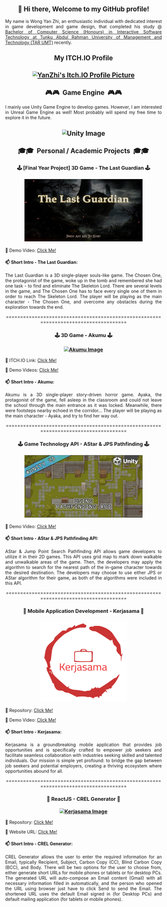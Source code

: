 <h2 align="center">
👋 Hi there, Welcome to my GitHub profile!
</h2>

<p align="justify">
My name is Wong Yan Zhi, an enthusiastic individual with dedicated interest in game development and game design, that completed his study @ <a href="https://www.tarc.edu.my/focs/programmes/bachelor-degree/bachelor-of-computer-science-honours-in-interactive-software-technology/" alt="Link towards YanZhi's Programme of Study">Bachelor of Computer Science (Honours) in Interactive Software Technology at Tunku Abdul Rahman University of Management and Technology (TAR UMT)</a> recently.
</p>

<h2 align="center">
My ITCH.IO Profile
</h2>
<h2 align="center">
<a href="https://spoiler02.itch.io" target="_blank"><img src="https://img.itch.zone/aW1nLzEzNTM3OTY3LnBuZw==/100x100%23/E%2FxdOO.png" alt="YanZhi's Itch.IO Profile Picture" width="150px" height="150px"></a>
</h2>

<h2 align="center">
🎮🎮&nbsp;&nbsp;Game Engine&nbsp;&nbsp;🎮🎮
</h2>
<p align="justify">I mainly use Unity Game Engine to develop games. However, I am interested in Unreal Game Engine as well! Most probably will spend my free time to explore it in the future.</p>
<h2 align="center">
<img src="https://cdn.sanity.io/images/fuvbjjlp/production/9a58ef0b0a39424aaf70dd4c30539b477ae54697-1200x630.png" alt="Unity Image" width="410px" height="250px">
</h2>

<h2 align="center">🎓🎓&nbsp;&nbsp;Personal / Academic Projects&nbsp;&nbsp;🎓🎓</h2>

<div>
<h3 align="center">
🕹&nbsp;[Final Year Project] 3D Game - The Last Guardian&nbsp;🕹
<br> <br>
<a href="https://youtu.be/iXqZzVhZakc" target="_blank"><img src="./Images/The-Last-Guardian_Thumbnail.jpg" alt="The Last Guardian Image" width="380px" height="200px"></a>
</h3>
<p align="left">🔗 Demo Video: <a href="https://youtu.be/iXqZzVhZakc" target="_blank" alt="Link towards YT Demo - The Last Guardian">Click Me!</a>
<h4>📫 Short Intro - The Last Guardian:</h4>
<p align="justify">
The Last Guardian is a 3D single-player souls-like game. The Chosen One, the protagonist of the game, woke up in the tomb and remembered she had one task - to find and eliminate The Skeleton Lord. There are several levels in the game, and The Chosen One has to face every single one of them in order to reach The Skeleton Lord. The player will be playing as the main character - The Chosen One, and overcome any obstacles during the exploration towards the end.
</p>
</div>

<div>
<p align="center">====================================================================================</p>
<h3 align="center">
🕹&nbsp;3D Game - Akumu&nbsp;🕹
<br> <br>
<a href="https://spoiler02.itch.io/akumu" target="_blank"><img src="https://img.itch.zone/aW1nLzExMTQxODY0LnBuZw==/315x250%23c/Kzplsx.png" alt="Akumu Image" width="380px" height="200px"></a>
</h3>
<!-- <p align="left">🔗 Repository: <a href="" target="_blank" alt="Link towards Repository - Kerjasama">Click Me!</a></p> -->
<p align="left">🔗 ITCH.IO Link: <a href="https://spoiler02.itch.io/akumu" target="_blank" alt="Link towards ITCH.IO - Akumu">Click Me!</a>
<p align="left">🔗 Demo Videos: <a href="https://tinyurl.com/AkumuGameplayVideos" target="_blank" alt="Link towards YT Demo - Akumu">Click Me!</a>
<h4>📫 Short Intro - Akumu:</h4>
<p align="justify">
Akumu is a 3D single-player story-driven horror game. Ayaka, the protagonist of the game, fell asleep in the classroom and could not leave the school through the main entrance as it was locked. Meanwhile, there were footsteps nearby echoed in the corridor... The player will be playing as the main character - Ayaka, and try to find her way out.
</p>
</div>

<p align="center">====================================================================================</p>
<div>
<h3 align="center">
🕹&nbsp;Game Technology API - AStar & JPS Pathfinding&nbsp;🕹
<br> <br>
<a href="https://youtu.be/wmFuExwGLU8" target="_blank"><img src="./Images/AStar-JPS-API_Thumbnail.jpg" alt="AStar-JPS-API YT Thumbnail" width="380px" height="200px"></a>
</h3>
<!-- <p align="left">🔗 Repository: <a href="" target="_blank" alt="Link towards Repository - Kerjasama">Click Me!</a></p> -->
<p align="left">🔗 Demo Video: <a href="https://youtu.be/wmFuExwGLU8" target="_blank" alt="Link towards YT Demo - AStar JPS Pathfinding API">Click Me!</a>
<h4>📫 Short Intro - AStar & JPS Pathfinding API:</h4>
<p align="justify">
AStar & Jump Point Search Pathfinding API allows game developers to utilize it in their 2D games. This API uses grid map to mark down walkable and unwalkable areas of the game. Then, the developers may apply the algorithm to search for the nearest path of the in-game character towards the desired destination. The developers may choose to use either JPS or AStar algorithm for their game, as both of the algorithms were included in this API.
</p>
</div>

<p align="center">====================================================================================</p>
<div>
<h3 align="center">
📱&nbsp;Mobile Application Development - Kerjasama&nbsp;📱
<br> <br>
<a href="https://youtu.be/IeD_slQyLDg" target="_blank"><img src="./Images/Kerjasama_Logo.png" alt="Kerjasama Image" width="280px" height="260px"></a>
</h3>
<p align="left">🔗 Repository: <a href="https://github.com/SpoILeR02/Kerjasama" target="_blank" alt="Link towards Repository - Kerjasama">Click Me!</a></p>
<p align="left">🔗 Demo Video: <a href="https://youtu.be/IeD_slQyLDg" target="_blank" alt="Link towards YT Demo - Kerjasama">Click Me!</a>
<h4>📫 Short Intro - Kerjasama:</h4>
<p align="justify">
Kerjasama is a groundbreaking mobile application that provides job opportunities and is specifically crafted to empower job seekers and facilitate seamless collaboration with industries seeking skilled and talented individuals. Our mission is simple yet profound: to bridge the gap between job seekers and potential employers, creating a thriving ecosystem where opportunities abound for all.
</p>
</div>

<p align="center">====================================================================================</p>
<div>
<h3 align="center">
📝&nbsp;ReactJS - CREL Generator&nbsp;📝
<br> <br>
<a href="https://spoiler02.github.io/CREL-Generator/" target="_blank"><img src="https://upload.wikimedia.org/wikipedia/commons/a/a7/React-icon.svg" alt="Kerjasama Image" width="280px" height="260px"></a>
</h3>
<p align="left">🔗 Repository: <a href="https://github.com/SpoILeR02/CREL-Generator/" target="_blank" alt="Link towards Repository - CREL Generator">Click Me!</a></p>
<p align="left">🔗 Website URL: <a href="https://spoiler02.github.io/CREL-Generator/" target="_blank" alt="Link towards Website - CREL Generator">Click Me!</a></p>
<h4>📫 Short Intro - CREL Generator:</h4>
<p align="justify">
CREL Generator allows the user to enter the required information for an Email, typically Recipient, Subject, Carbon Copy (CC), Blind Carbon Copy (BCC), and Body. There will be two options for the user to choose from, either generate short URLs for mobile phones or tablets or for desktop PCs. The generated URL will auto-compose an Email content (Gmail) with all necessary information filled in automatically, and the person who opened the URL using browser just have to click Send to send the Email. The shortened URL uses the default Email signed in (for Desktop PCs) and default mailing application (for tablets or mobile phones).
</p>
</div>
